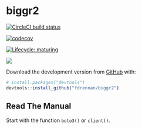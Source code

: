 
<!-- README.md is generated from README.Rmd. Please edit that file -->

# biggr2

<!-- badges: start -->

[![CircleCI build
status](https://circleci.com/gh/fdrennan/biggr2.svg?style=svg)](https://circleci.com/gh/fdrennan/biggr2)

[![codecov](https://codecov.io/gh/fdrennan/biggr2/branch/beta/graph/badge.svg?token=bql3Sg35ae)](undefined)

[![Lifecycle:
maturing](https://img.shields.io/badge/lifecycle-maturing-blue.svg)](https://www.tidyverse.org/lifecycle/#maturing)

<!-- badges: end -->

![](https://codecov.io/gh/fdrennan/biggr2/commit/cffdd2c603842d321bcc29b00a78d4e1f732cfa1/graphs/sunburst.svg)

Download the development version from [GitHub](https://github.com/)
with:

``` r
# install.packages("devtools")
devtools::install_github("fdrennan/biggr2")
```

## Read The Manual

Start with the function `boto3()` or `client()`.
